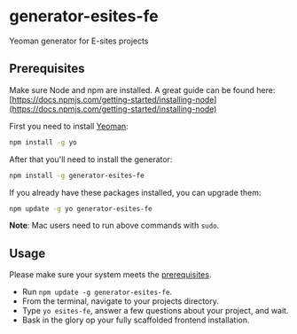 # generator-esites-fe
Yeoman generator for E-sites projects

## Prerequisites
Make sure Node and npm are installed. A great guide can be found here: [https://docs.npmjs.com/getting-started/installing-node](https://docs.npmjs.com/getting-started/installing-node)

First you need to install [Yeoman](http://yeoman.io/):

```bash
npm install -g yo
```

After that you'll need to install the generator:
```bash
npm install -g generator-esites-fe
```

If you already have these packages installed, you can upgrade them:
```bash
npm update -g yo generator-esites-fe
```

**Note**: Mac users need to run above commands with `sudo`.

## Usage
Please make sure your system meets the [prerequisites](#prerequisites).

- Run `npm update -g generator-esites-fe`.
- From the terminal, navigate to your projects directory.
- Type `yo esites-fe`, answer a few questions about your project, and wait.
- Bask in the glory op your fully scaffolded frontend installation.
